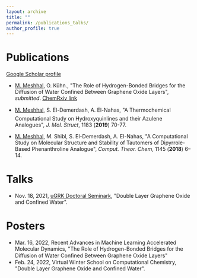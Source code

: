 ```yaml
---
layout: archive
title: ""
permalink: /publications_talks/
author_profile: true
---
```


Publications
===
[Google Scholar profile](https://scholar.google.com/citations?user=QosbiFoAAAAJ&hl=en)

<!--**2022**-->
* <u>M. Meshhal</u>, O. Kühn., "The Role of Hydrogen-Bonded Bridges for the Diffusion of Water Confined Between Graphene Oxide Layers", *submitted*. [ChemRxiv link](https://chemrxiv.org/engage/chemrxiv/article-details/61fedc0ee0f52963f8a8e79a)

<!--**2019**-->
* <u>M. Meshhal</u>, S. El-Demerdash, A. El-Nahas, "A Thermochemical Computational Study on Hydroxyquinlines and their Azulene Analogues", *J. Mol. Struct*, 1183 (**2019**) 70-77.

<!--**2018**-->
* <u>M. Meshhal</u>, M. Shibl, S. El-Demerdash, A. El-Nahas, "A Computational Study on Molecular Structure and Stability of Tautomers of Dipyrrole-Based Phenanthroline Analogue", *Comput. Theor. Chem*, 1145 (**2018**) 6–14.

Talks
===
* Nov. 18, 2021, <a href="https://www.physik.uni-rostock.de/arbeitsgruppen/gruppenuebergreifendes/graduiertenkolleg/test/n/tba-new60d6f9f5c2000956210395-1-2-1/">uGRK Doctoral Seminark</a>, "Double Layer Graphene Oxide and Confined Water".

Posters
===
* Mar. 16, 2022, Recent Advances in Machine Learning Accelerated Molecular Dynamics, "The Role of Hydrogen-Bonded Bridges for the Diﬀusion of Water Conﬁned Between Graphene Oxide Layers"
* Feb. 24, 2022, Virtual Winter School on Computational Chemistry, "Double Layer Graphene Oxide and Confined Water".